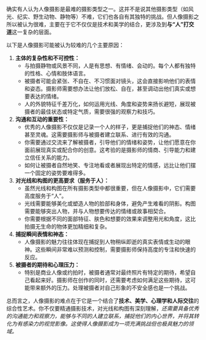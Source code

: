 确实有人认为人像摄影是最难的摄影类型之一。这并不是说其他摄影类型（如风光、纪实、野生动物、静物等）不难，它们也各自有其独特的挑战。但人像摄影之所以被认为很难，主要在于它不仅仅是技术和美学的结合，更涉及到**与“人”打交道**这一复杂的层面。

以下是人像摄影可能被认为较难的几个主要原因：

1. **主体的复杂性和不可控性：**
   - 与拍摄静物或风景不同，人是有思想、有情绪、会动的。每个人都有独特的性格、心情和肢体语言。
   - 被摄者可能会紧张、不自在、不习惯面对镜头，这会直接影响他们的表情和姿态。摄影师需要想办法让他们放松、自在，甚至调动出他们真实或想要表达的情绪。
   - 人的外貌特征千差万化，如何运用光线、角度和姿势来扬长避短，展现被摄者的最佳状态或特定气质，需要很强的观察力和技巧。
2. **沟通和互动的重要性：**
   - 优秀的人像摄影不仅仅是记录一个人的样子，更是捕捉他们的神态、情绪甚至灵魂。这需要摄影师与被摄者建立联系、进行有效的沟通。
   - 你需要通过交流来了解被摄者，引导他们的情绪和姿势，让他们愿意在你面前展现真实或配合你的创意。这考验的是摄影师的情商、引导能力和建立信任关系的能力。
   - 如何让被摄者自然地笑、专注地看或者展现出特定的情感，远比让他们摆一个固定的姿势要难得多。
3. **对光线和构图的更高要求（服务于人）：**
   - 虽然光线和构图在所有摄影类型中都很重要，但在人像摄影中，它们需要高度服务于“人”。
   - 光线需要能够美化或塑造人物的脸部和身体，避免产生难看的阴影。构图需要能够突出人物，并与人物想要传达的情绪或故事相契合。
   - 你需要根据不同的面部特征、肤色和想要的效果来调整用光和角度，这比拍摄无生命的物体更加精细和复杂。
4. **捕捉瞬间表情和神态：**
   - 人像摄影的魅力往往体现在捕捉到人物稍纵即逝的真实表情或生动的眼神。这些瞬间非常难以预测和控制，需要摄影师保持高度的专注和快速的反应。
5. **被摄者的期待和心理压力：**
   - 特别是商业人像或约拍时，被摄者通常对最终照片有特定的期待，希望自己看起来好。摄影师在创作的同时，还需要考虑如何满足这些期待，这可能带来额外的压力。处理被摄者对自己形象的不安全感也是一个挑战。

总而言之，人像摄影的难点在于它是一个结合了**技术、美学、心理学和人际交往**的综合性艺术。你不仅要精通摄影技术，对光线和构图有深刻理解，*还需要具备优秀的沟通能力和观察力，能够与不同的人建立联系，捕捉他们的内心世界，并将其转化为有感染力的视觉影像。这使得人像摄影成为一项充满挑战但也极具魅力的领域。*